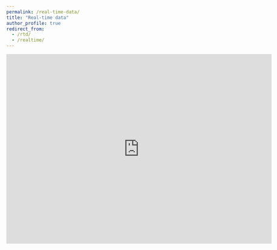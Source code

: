 ```yaml
---
permalink: /real-time-data/
title: "Real-time data"
author_profile: true
redirect_from:
  - /rtd/
  - /realtime/
---
```


<iframe width="700" height="500" style="border:0" src="https://docs.google.com/spreadsheets/d/e/2PACX-1vSD_No6ybfAwzPEMf1sG7D4uN8ZXQjrmG12RDPW_tZWSPXuEinKtBScLR9EXYJPbx9MMjjwBZXPZEhG/pubhtml?gid=483540335&amp;single=true&amp;widget=false&amp;headers=false">Sorry, your browser does not seem to support this iframe</iframe>
